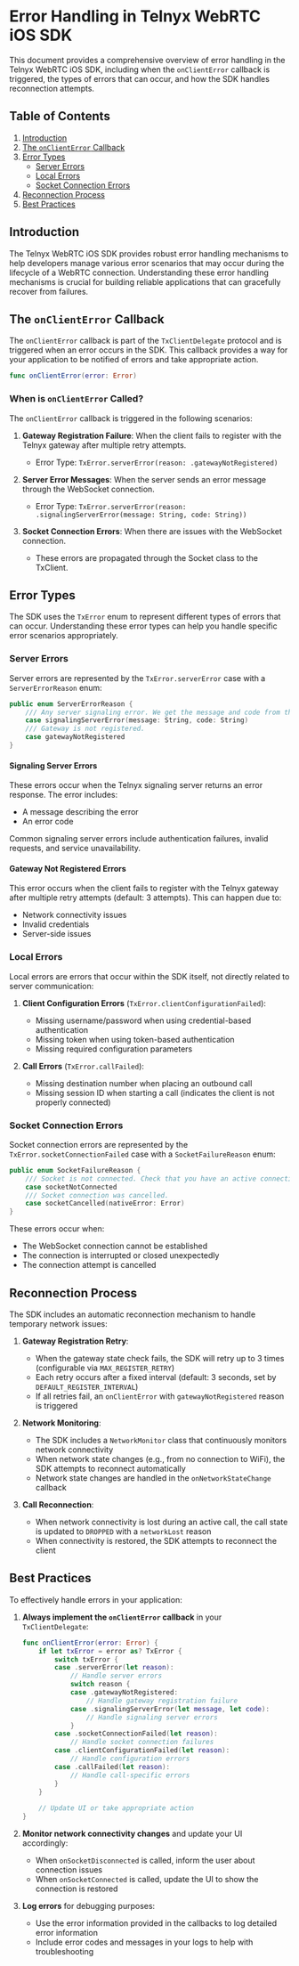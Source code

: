 # Error Handling in Telnyx WebRTC iOS SDK

This document provides a comprehensive overview of error handling in the Telnyx WebRTC iOS SDK, including when the `onClientError` callback is triggered, the types of errors that can occur, and how the SDK handles reconnection attempts.

## Table of Contents

1. [Introduction](#introduction)
2. [The `onClientError` Callback](#the-onclienterror-callback)
3. [Error Types](#error-types)
   - [Server Errors](#server-errors)
   - [Local Errors](#local-errors)
   - [Socket Connection Errors](#socket-connection-errors)
4. [Reconnection Process](#reconnection-process)
5. [Best Practices](#best-practices)

## Introduction

The Telnyx WebRTC iOS SDK provides robust error handling mechanisms to help developers manage various error scenarios that may occur during the lifecycle of a WebRTC connection. Understanding these error handling mechanisms is crucial for building reliable applications that can gracefully recover from failures.

## The `onClientError` Callback

The `onClientError` callback is part of the `TxClientDelegate` protocol and is triggered when an error occurs in the SDK. This callback provides a way for your application to be notified of errors and take appropriate action.

```swift
func onClientError(error: Error)
```

### When is `onClientError` Called?

The `onClientError` callback is triggered in the following scenarios:

1. **Gateway Registration Failure**: When the client fails to register with the Telnyx gateway after multiple retry attempts.
   - Error Type: `TxError.serverError(reason: .gatewayNotRegistered)`

2. **Server Error Messages**: When the server sends an error message through the WebSocket connection.
   - Error Type: `TxError.serverError(reason: .signalingServerError(message: String, code: String))`

3. **Socket Connection Errors**: When there are issues with the WebSocket connection.
   - These errors are propagated through the Socket class to the TxClient.

## Error Types

The SDK uses the `TxError` enum to represent different types of errors that can occur. Understanding these error types can help you handle specific error scenarios appropriately.

### Server Errors

Server errors are represented by the `TxError.serverError` case with a `ServerErrorReason` enum:

```swift
public enum ServerErrorReason {
    /// Any server signaling error. We get the message and code from the server
    case signalingServerError(message: String, code: String)
    /// Gateway is not registered.
    case gatewayNotRegistered
}
```

#### Signaling Server Errors

These errors occur when the Telnyx signaling server returns an error response. The error includes:
- A message describing the error
- An error code

Common signaling server errors include authentication failures, invalid requests, and service unavailability.

#### Gateway Not Registered Errors

This error occurs when the client fails to register with the Telnyx gateway after multiple retry attempts (default: 3 attempts). This can happen due to:
- Network connectivity issues
- Invalid credentials
- Server-side issues

### Local Errors

Local errors are errors that occur within the SDK itself, not directly related to server communication:

1. **Client Configuration Errors** (`TxError.clientConfigurationFailed`):
   - Missing username/password when using credential-based authentication
   - Missing token when using token-based authentication
   - Missing required configuration parameters

2. **Call Errors** (`TxError.callFailed`):
   - Missing destination number when placing an outbound call
   - Missing session ID when starting a call (indicates the client is not properly connected)

### Socket Connection Errors

Socket connection errors are represented by the `TxError.socketConnectionFailed` case with a `SocketFailureReason` enum:

```swift
public enum SocketFailureReason {
    /// Socket is not connected. Check that you have an active connection.
    case socketNotConnected
    /// Socket connection was cancelled.
    case socketCancelled(nativeError: Error)
}
```

These errors occur when:
- The WebSocket connection cannot be established
- The connection is interrupted or closed unexpectedly
- The connection attempt is cancelled

## Reconnection Process

The SDK includes an automatic reconnection mechanism to handle temporary network issues:

1. **Gateway Registration Retry**:
   - When the gateway state check fails, the SDK will retry up to 3 times (configurable via `MAX_REGISTER_RETRY`)
   - Each retry occurs after a fixed interval (default: 3 seconds, set by `DEFAULT_REGISTER_INTERVAL`)
   - If all retries fail, an `onClientError` with `gatewayNotRegistered` reason is triggered

2. **Network Monitoring**:
   - The SDK includes a `NetworkMonitor` class that continuously monitors network connectivity
   - When network state changes (e.g., from no connection to WiFi), the SDK attempts to reconnect automatically
   - Network state changes are handled in the `onNetworkStateChange` callback

3. **Call Reconnection**:
   - When network connectivity is lost during an active call, the call state is updated to `DROPPED` with a `networkLost` reason
   - When connectivity is restored, the SDK attempts to reconnect the client

## Best Practices

To effectively handle errors in your application:

1. **Always implement the `onClientError` callback** in your `TxClientDelegate`:
   ```swift
   func onClientError(error: Error) {
       if let txError = error as? TxError {
           switch txError {
           case .serverError(let reason):
               // Handle server errors
               switch reason {
               case .gatewayNotRegistered:
                   // Handle gateway registration failure
               case .signalingServerError(let message, let code):
                   // Handle signaling server errors
               }
           case .socketConnectionFailed(let reason):
               // Handle socket connection failures
           case .clientConfigurationFailed(let reason):
               // Handle configuration errors
           case .callFailed(let reason):
               // Handle call-specific errors
           }
       }
       
       // Update UI or take appropriate action
   }
   ```

2. **Monitor network connectivity changes** and update your UI accordingly:
   - When `onSocketDisconnected` is called, inform the user about connection issues
   - When `onSocketConnected` is called, update the UI to show the connection is restored

3. **Log errors** for debugging purposes:
   - Use the error information provided in the callbacks to log detailed error information
   - Include error codes and messages in your logs to help with troubleshooting
